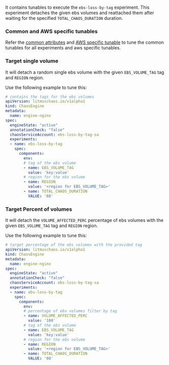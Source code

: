 It contains tunables to execute the `ebs-loss-by-tag` experiment. This experiment detaches the given ebs volumes and reattached them after waiting for the specified `TOTAL_CHAOS_DURATION` duration.

### Common and AWS specific tunables

Refer the [common attributes](../common/common.md) and [AWS specific tunable](common.md) to tune the common tunables for all experiments and aws specific tunables.  

### Target single volume

It will detach a random single ebs volume with the given `EBS_VOLUME_TAG` tag and `REGION` region.

Use the following example to tune this:

[embedmd]:# (https://raw.githubusercontent.com/ispeakc0de/litmus/experiments-by-example/docs/experiments/categories/aws/ebs-loss-by-tag/ebs-volume-tag.yaml yaml)
```yaml
# contains the tags for the ebs volumes 
apiVersion: litmuschaos.io/v1alpha1
kind: ChaosEngine
metadata:
  name: engine-nginx
spec:
  engineState: "active"
  annotationCheck: "false"
  chaosServiceAccount: ebs-loss-by-tag-sa
  experiments:
  - name: ebs-loss-by-tag
    spec:
      components:
        env:
        # tag of the ebs volume
        - name: EBS_VOLUME_TAG
          value: 'key:value'
        # region for the ebs volume
        - name: REGION
          value: '<region for EBS_VOLUME_TAG>'
        - name: TOTAL_CHAOS_DURATION
          VALUE: '60'
```

### Target Percent of volumes

It will detach the `VOLUME_AFFECTED_PERC` percentage of ebs volumes with the given `EBS_VOLUME_TAG` tag and `REGION` region.

Use the following example to tune this:

[embedmd]:# (https://raw.githubusercontent.com/ispeakc0de/litmus/experiments-by-example/docs/experiments/categories/aws/ebs-loss-by-tag/volume-affected-percentage.yaml yaml)
```yaml
# target percentage of the ebs volumes with the provided tag
apiVersion: litmuschaos.io/v1alpha1
kind: ChaosEngine
metadata:
  name: engine-nginx
spec:
  engineState: "active"
  annotationCheck: "false"
  chaosServiceAccount: ebs-loss-by-tag-sa
  experiments:
  - name: ebs-loss-by-tag
    spec:
      components:
        env:
        # percentage of ebs volumes filter by tag
        - name: VOLUME_AFFECTED_PERC
          value: '100'
        # tag of the ebs volume
        - name: EBS_VOLUME_TAG
          value: 'key:value'
        # region for the ebs volume
        - name: REGION
          value: '<region for EBS_VOLUME_TAG>'
        - name: TOTAL_CHAOS_DURATION
          VALUE: '60'
```
